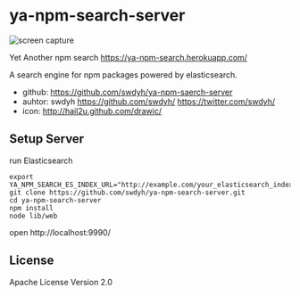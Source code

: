 # ya-npm-search-server

![screen capture](https://raw.github.com/swdyh/ya-npm-search-server/master/public/sc001_60.png)

Yet Another npm search
https://ya-npm-search.herokuapp.com/

A search engine for npm packages powered by elasticsearch.

  * github: https://github.com/swdyh/ya-npm-saerch-server
  * auhtor: swdyh https://github.com/swdyh/ https://twitter.com/swdyh/
  * icon: http://hail2u.github.com/drawic/

## Setup Server

run Elasticsearch

    export YA_NPM_SEARCH_ES_INDEX_URL="http://example.com/your_elasticsearch_index"
    git clone https://github.com/swdyh/ya-npm-search-server.git
    cd ya-npm-search-server
    npm install
    node lib/web

open http://localhost:9990/

## License

Apache License Version 2.0
